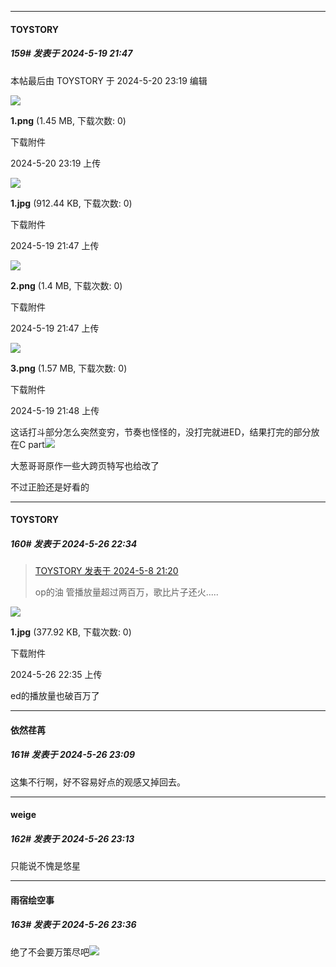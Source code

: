 ﻿
*****

####  TOYSTORY  
##### 159#       发表于 2024-5-19 21:47

 本帖最后由 TOYSTORY 于 2024-5-20 23:19 编辑 

<img src="https://img.saraba1st.com/forum/202405/20/231907zvyhata61vrpoza6.png" referrerpolicy="no-referrer">

<strong>1.png</strong> (1.45 MB, 下载次数: 0)

下载附件

2024-5-20 23:19 上传

<img src="https://img.saraba1st.com/forum/202405/19/214737qrrbyvz95zb5t7a5.jpg" referrerpolicy="no-referrer">

<strong>1.jpg</strong> (912.44 KB, 下载次数: 0)

下载附件

2024-5-19 21:47 上传

<img src="https://img.saraba1st.com/forum/202405/19/214755j6bx33be960cp9vv.png" referrerpolicy="no-referrer">

<strong>2.png</strong> (1.4 MB, 下载次数: 0)

下载附件

2024-5-19 21:47 上传

<img src="https://img.saraba1st.com/forum/202405/19/214809mc3qfax6zqggecci.png" referrerpolicy="no-referrer">

<strong>3.png</strong> (1.57 MB, 下载次数: 0)

下载附件

2024-5-19 21:48 上传

这话打斗部分怎么突然变穷，节奏也怪怪的，没打完就进ED，结果打完的部分放在C part<img src="https://static.saraba1st.com/image/smiley/face2017/001.png" referrerpolicy="no-referrer">

大葱哥哥原作一些大跨页特写也给改了

不过正脸还是好看的

*****

####  TOYSTORY  
##### 160#       发表于 2024-5-26 22:34

<blockquote><a href="httphttps://bbs.saraba1st.com/2b/forum.php?mod=redirect&amp;goto=findpost&amp;pid=64856191&amp;ptid=2108029" target="_blank">TOYSTORY 发表于 2024-5-8 21:20</a>

op的油 管播放量超过两百万，歌比片子还火.....</blockquote>

<img src="https://img.saraba1st.com/forum/202405/26/223516acdvovvcdzycmnld.jpg" referrerpolicy="no-referrer">

<strong>1.jpg</strong> (377.92 KB, 下载次数: 0)

下载附件

2024-5-26 22:35 上传

ed的播放量也破百万了


*****

####  依然荏苒  
##### 161#       发表于 2024-5-26 23:09

这集不行啊，好不容易好点的观感又掉回去。


*****

####  weige  
##### 162#       发表于 2024-5-26 23:13

只能说不愧是悠星


*****

####  雨宿绘空事  
##### 163#       发表于 2024-5-26 23:36

绝了不会要万策尽吧<img src="https://static.saraba1st.com/image/smiley/face2017/001.png" referrerpolicy="no-referrer">

